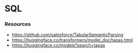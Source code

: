 # SQL

### Resources

- https://github.com/salesforce/TabularSemanticParsing
- https://huggingface.co/transformers/model_doc/tapas.html
- https://huggingface.co/models?search=tapas
